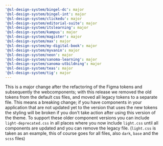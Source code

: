 ```yaml
---
'@sl-design-system/bingel-dc': major
'@sl-design-system/bingel-int': major
'@sl-design-system/clickedu': major
'@sl-design-system/editorial-suite': major
'@sl-design-system/itslearning': major
'@sl-design-system/kampus': major
'@sl-design-system/magister': major
'@sl-design-system/max': major
'@sl-design-system/my-digital-book': major
'@sl-design-system/myvanin': major
'@sl-design-system/neon': major
'@sl-design-system/sanoma-learning': major
'@sl-design-system/sanoma-utbildning': major
'@sl-design-system/teas': major
'@sl-design-system/tig': major
---
```


This is a major change after the refactoring of the Figma tokens and subsequently the webcomponents; with this release we removed the old tokens from the default css files, and moved all legacy tokens to a separate file. This means a breaking change; if you have  components in your application that are not updated yet to the version that uses the new tokens the styling will be broken if you don't take action after using this version of the theme.
To support these older component versions you can include `light-deprecated.css` in all places where you now include `light.css` until all components are updated and you can remove the legacy file.
(`light.css` is taken as an example, this of course goes for all files, also `dark`, `base` and the `scss` files)
